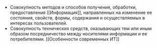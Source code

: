 - Совокупность методов и способов получения, обработки, предоставления [[Информация]], направленных на изменение ее состояния, свойств, формы, содержания и осуществляемых в интересах пользователей.
- Совокупность технических средств, оказывающих тем или иным образом посредничество между носителями информации и ее потребителями.
[[Особенности современных ИТ]]